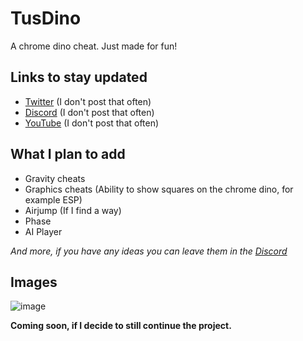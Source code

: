 # TusDino
A chrome dino cheat. Just made for fun!
## Links to stay updated
- [Twitter](https://twitter.com/LapideDev) (I don't post that often)
- [Discord](https://discord.gg/6eaDrx5J9s) (I don't post that often)
- [YouTube](https://www.youtube.com/channel/UCRA3KXViuDmsmfuP0RF45_w) (I don't post that often)
## What I plan to add
- Gravity cheats
- Graphics cheats (Ability to show squares on the chrome dino, for example ESP)
- Airjump (If I find a way)
- Phase
- AI Player

*And more, if you have any ideas you can leave them in the [Discord](https://discord.gg/6eaDrx5J9s)*
## Images
![image](https://user-images.githubusercontent.com/64395933/210115467-7766a209-e41a-423d-97b9-e5d1ea0873f3.png)

**Coming soon, if I decide to still continue the project.**
